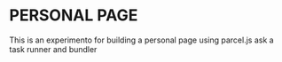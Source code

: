 # PERSONAL PAGE

This is an experimento for building a personal page
using parcel.js ask a task runner and bundler
